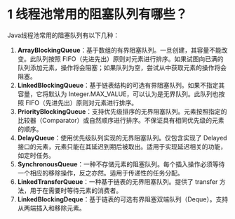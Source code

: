 # 1 线程池常用的阻塞队列有哪些？

Java线程池常用的阻塞队列有以下几种：

1. **ArrayBlockingQueue**：基于数组的有界阻塞队列。一旦创建，其容量不能改变。此队列按照 FIFO（先进先出）原则对元素进行排序。如果试图向已满的队列添加元素，操作将会阻塞；如果队列为空，尝试从中获取元素的操作将会阻塞。
2. **LinkedBlockingQueue**：基于链表结构的可选有界阻塞队列。如果不指定其容量，它将默认为 Integer.MAX_VALUE，可以认为是无界队列。此队列也按照 FIFO（先进先出）原则对元素进行排序。
3. **PriorityBlockingQueue**：支持优先级排序的无界阻塞队列。元素按照指定的比较器（Comparator）或自然顺序进行排序。不保证具有相同优先级的元素的顺序。
4. **DelayQueue**：使用优先级队列实现的无界阻塞队列。仅包含实现了 Delayed 接口的元素，元素只能在其延迟到期后被取出。适用于实现延迟相关的功能，如定时任务。
5. **SynchronousQueue**：一种不存储元素的阻塞队列。每个插入操作必须等待一个相应的移除操作，反之亦然。适用于传递性的任务分配。
6. **LinkedTransferQueue**：一种基于链表的无界阻塞队列。提供了 transfer 方法，用于在需要时等待元素的消费者。
7. **LinkedBlockingDeque**：基于链表的可选有界阻塞双端队列（Deque）。支持从两端插入和移除元素。

